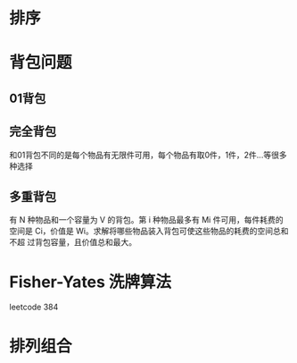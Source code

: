 # 排序  




# 背包问题  
## 01背包  


## 完全背包  
和01背包不同的是每个物品有无限件可用，每个物品有取0件，1件，2件...等很多种选择  

## 多重背包  
有 N 种物品和一个容量为 V 的背包。第 i 种物品最多有 Mi 件可用，每件耗费的
空间是 Ci，价值是 Wi。求解将哪些物品装入背包可使这些物品的耗费的空间总和不超
过背包容量，且价值总和最大。


# Fisher-Yates 洗牌算法  
leetcode 384  

# 排列组合  
